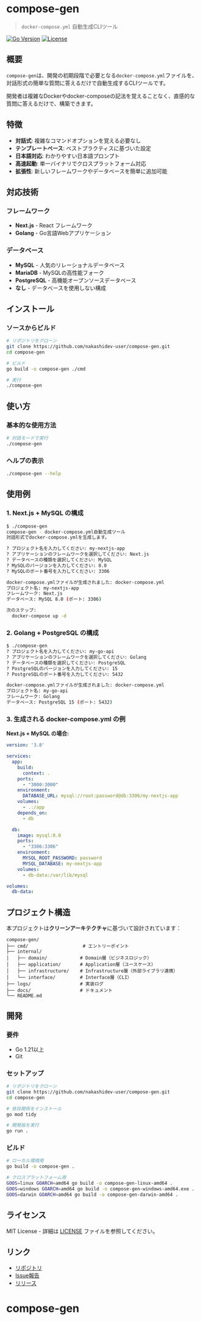 # compose-gen

> `docker-compose.yml` 自動生成CLIツール

[![Go Version](https://img.shields.io/badge/Go-1.21+-blue.svg)](https://golang.org/)
[![License](https://img.shields.io/badge/License-MIT-green.svg)](LICENSE)

## 概要

`compose-gen`は、開発の初期段階で必要となる`docker-compose.yml`ファイルを、対話形式の簡単な質問に答えるだけで自動生成するCLIツールです。

開発者は複雑なDockerやdocker-composeの記法を覚えることなく、直感的な質問に答えるだけで、構築できます。

## 特徴

- **対話式**: 複雑なコマンドオプションを覚える必要なし
- **テンプレートベース**: ベストプラクティスに基づいた設定
- **日本語対応**: わかりやすい日本語プロンプト
- **高速起動**: 単一バイナリでクロスプラットフォーム対応
- **拡張性**: 新しいフレームワークやデータベースを簡単に追加可能

## 対応技術

### フレームワーク
- **Next.js** - React フレームワーク
- **Golang** - Go言語Webアプリケーション

### データベース
- **MySQL** - 人気のリレーショナルデータベース
- **MariaDB** - MySQLの高性能フォーク
- **PostgreSQL** - 高機能オープンソースデータベース
- **なし** - データベースを使用しない構成

## インストール

### ソースからビルド

```bash
# リポジトリをクローン
git clone https://github.com/nakashidev-user/compose-gen.git
cd compose-gen

# ビルド
go build -o compose-gen ./cmd

# 実行
./compose-gen
```

## 使い方

### 基本的な使用方法

```bash
# 対話モードで実行
./compose-gen
```

### ヘルプの表示

```bash
./compose-gen --help
```

## 使用例

### 1. Next.js + MySQL の構成

```bash
$ ./compose-gen
compose-gen - docker-compose.yml自動生成ツール
対話形式でdocker-compose.ymlを生成します。

? プロジェクト名を入力してください: my-nextjs-app
? アプリケーションのフレームワークを選択してください: Next.js
? データベースの種類を選択してください: MySQL
? MySQLのバージョンを入力してください: 8.0
? MySQLのポート番号を入力してください: 3306

docker-compose.ymlファイルが生成されました: docker-compose.yml
プロジェクト名: my-nextjs-app
フレームワーク: Next.js
データベース: MySQL 8.0 (ポート: 3306)

次のステップ:
  docker-compose up -d
```

### 2. Golang + PostgreSQL の構成

```bash
$ ./compose-gen
? プロジェクト名を入力してください: my-go-api
? アプリケーションのフレームワークを選択してください: Golang
? データベースの種類を選択してください: PostgreSQL
? PostgreSQLのバージョンを入力してください: 15
? PostgreSQLのポート番号を入力してください: 5432

docker-compose.ymlファイルが生成されました: docker-compose.yml
プロジェクト名: my-go-api
フレームワーク: Golang
データベース: PostgreSQL 15 (ポート: 5432)
```

### 3. 生成される docker-compose.yml の例

**Next.js + MySQL の場合:**

```yaml
version: '3.8'

services:
  app:
    build:
      context: .
    ports:
      - "3000:3000"
    environment:
      DATABASE_URL: mysql://root:password@db:3306/my-nextjs-app
    volumes:
      - .:/app
    depends_on:
      - db

  db:
    image: mysql:8.0
    ports:
      - "3306:3306"
    environment:
      MYSQL_ROOT_PASSWORD: password
      MYSQL_DATABASE: my-nextjs-app
    volumes:
      - db-data:/var/lib/mysql

volumes:
  db-data:
```

## プロジェクト構造

本プロジェクトは**クリーンアーキテクチャ**に基づいて設計されています：

```
compose-gen/
├── cmd/                    # エントリーポイント
├── internal/
│   ├── domain/            # Domain層（ビジネスロジック）
│   ├── application/       # Application層（ユースケース）
│   ├── infrastructure/    # Infrastructure層（外部ライブラリ連携）
│   └── interface/         # Interface層（CLI）
├── logs/                  # 実装ログ
├── docs/                  # ドキュメント
└── README.md
```

## 開発

### 要件

- Go 1.21以上
- Git

### セットアップ

```bash
# リポジトリをクローン
git clone https://github.com/nakashidev-user/compose-gen.git
cd compose-gen

# 依存関係をインストール
go mod tidy

# 開発版を実行
go run .
```

### ビルド

```bash
# ローカル環境用
go build -o compose-gen .

# クロスプラットフォーム用
GOOS=linux GOARCH=amd64 go build -o compose-gen-linux-amd64 .
GOOS=windows GOARCH=amd64 go build -o compose-gen-windows-amd64.exe .
GOOS=darwin GOARCH=amd64 go build -o compose-gen-darwin-amd64 .
```

## ライセンス

MIT License - 詳細は [LICENSE](LICENSE) ファイルを参照してください。
## リンク

- [リポジトリ](https://github.com/nakashidev-user/compose-gen)
- [Issue報告](https://github.com/nakashidev-user/compose-gen/issues)
- [リリース](https://github.com/nakashidev-user/compose-gen/releases)

# compose-gen
